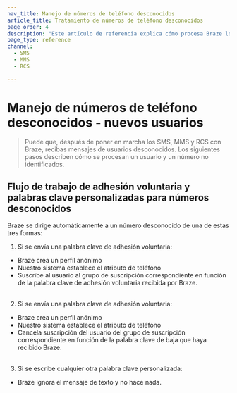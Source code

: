 ```yaml
---
nav_title: Manejo de números de teléfono desconocidos
article_title: Tratamiento de números de teléfono desconocidos
page_order: 4
description: "Este artículo de referencia explica cómo procesa Braze los números de teléfono desconocidos de nuevos usuarios."
page_type: reference
channel:
  - SMS
  - MMS
  - RCS
  
---
```


# Manejo de números de teléfono desconocidos - nuevos usuarios

> Puede que, después de poner en marcha los SMS, MMS y RCS con Braze, recibas mensajes de usuarios desconocidos. Los siguientes pasos describen cómo se procesan un usuario y un número no identificados.

## Flujo de trabajo de adhesión voluntaria y palabras clave personalizadas para números desconocidos

Braze se dirige automáticamente a un número desconocido de una de estas tres formas:

1. Si se envía una palabra clave de adhesión voluntaria:
  * Braze crea un perfil anónimo
  * Nuestro sistema establece el atributo de teléfono
  * Suscribe al usuario al grupo de suscripción correspondiente en función de la palabra clave de adhesión voluntaria recibida por Braze.<br><br>
2. Si se envía una palabra clave de adhesión voluntaria:
  * Braze crea un perfil anónimo
  * Nuestro sistema establece el atributo de teléfono
  * Cancela suscripción del usuario del grupo de suscripción correspondiente en función de la palabra clave de baja que haya recibido Braze.<br><br>
3. Si se escribe cualquier otra palabra clave personalizada:
  * Braze ignora el mensaje de texto y no hace nada.

